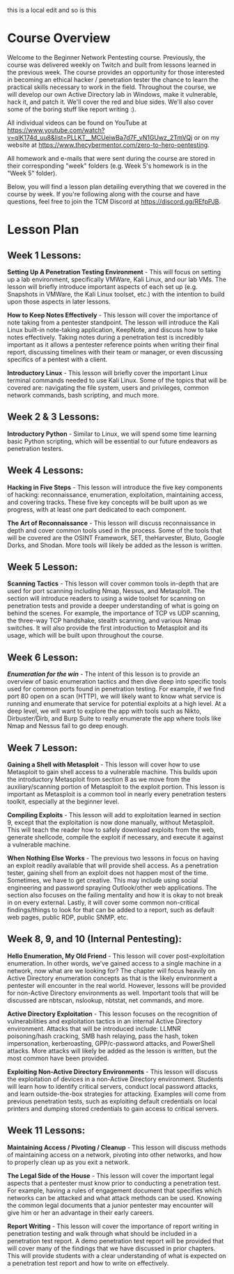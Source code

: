 this is a local edit 
and so is this 

# Course Overview

Welcome to the Beginner Network Pentesting course.  Previously, the course was delivered weekly on Twitch and built from lessons learned in the previous week. The course provides an opportunity for those interested in becoming an ethical hacker / penetration tester the chance to learn the practical skills necessary to work in the field. Throughout the course, we will develop our own Active Directory lab in Windows, make it vulnerable, hack it, and patch it. We'll cover the red and blue sides. We'll also cover some of the boring stuff like report writing :).

All individual videos can be found on YouTube at https://www.youtube.com/watch?v=qlK174d_uu8&list=PLLKT__MCUeiwBa7d7F_vN1GUwz_2TmVQj or on my website at https://www.thecybermentor.com/zero-to-hero-pentesting.

All homework and e-mails that were sent during the course are stored in their corresponding "week" folders (e.g. Week 5's homework is in the "Week 5" folder).

Below, you will find a lesson plan detailing everything that we covered in the course by week.  If you're following along with the course and have questions, feel free to join the TCM Discord at https://discord.gg/REfpPJB.

# Lesson Plan

## Week 1 Lessons:

**Setting Up A Penetration Testing Environment** - This will focus on setting up a lab environment, specifically VMWare, Kali Linux, and our lab VMs. The lesson will briefly introduce important aspects of each set up (e.g. Snapshots in VMWare, the Kali Linux toolset, etc.) with the intention to build upon those aspects in later lessons.

**How to Keep Notes Effectively** - This lesson will cover the importance of note taking from a pentester standpoint. The lesson will introduce the Kali Linux built-in note-taking application, KeepNote, and discuss how to take notes effectively. Taking notes during a penetration test is incredibly important as it allows a pentester reference points when writing their final report, discussing timelines with their team or manager, or even discussing specifics of a pentest with a client.

**Introductory Linux** - This lesson will briefly cover the important Linux terminal commands needed to use Kali Linux. Some of the topics that will be covered are: navigating the file system, users and privileges, common network commands, bash scripting, and much more.

## Week 2 & 3 Lessons:

**Introductory Python** - Similar to Linux, we will spend some time learning basic Python scripting, which will be essential to our future endeavors as penetration testers.

## Week 4 Lessons:

**Hacking in Five Steps** - This lesson will introduce the five key components of hacking: reconnaissance, enumeration, exploitation, maintaining access, and covering tracks. These five key concepts will be built upon as we progress, with at least one part dedicated to each component.

**The Art of Reconnaissance** - This lesson will discuss reconnaissance in depth and cover common tools used in the process. Some of the tools that will be covered are the OSINT Framework, SET, theHarvester, Bluto, Google Dorks, and Shodan. More tools will likely be added as the lesson is written.

## Week 5 Lesson:

**Scanning Tactics** - This lesson will cover common tools in-depth that are used for port scanning including Nmap, Nessus, and Metasploit. The section will introduce readers to using a wide toolset for scanning on penetration tests and provide a deeper understanding of what is going on behind the scenes. For example, the importance of TCP vs UDP scanning, the three-way TCP handshake, stealth scanning, and various Nmap switches. It will also provide the first introduction to Metasploit and its usage, which will be built upon throughout the course.

## Week 6 Lesson:

***Enumeration for the win*** - The intent of this lesson is to provide an overview of basic enumeration tactics and then dive deep into specific tools used for common ports found in penetration testing. For example, if we find port 80 open on a scan (HTTP), we will likely want to know what service is running and enumerate that service for potential exploits at a high level. At a deep level, we will want to explore the app with tools such as Nikto, Dirbuster/Dirb, and Burp Suite to really enumerate the app where tools like Nmap and Nessus fail to go deep enough.

## Week 7 Lesson:

**Gaining a Shell with Metasploit** - This lesson will cover how to use Metasploit to gain shell access to a vulnerable machine. This builds upon the introductory Metasploit from section 8 as we move from the auxiliary/scanning portion of Metasploit to the exploit portion. This lesson is important as Metasploit is a common tool in nearly every penetration testers toolkit, especially at the beginner level.

**Compiling Exploits** - This lesson will add to exploitation learned in section 9, except that the exploitation is now done manually, without Metasploit. This will teach the reader how to safely download exploits from the web, generate shellcode, compile the exploit if necessary, and execute it against a vulnerable machine.

**When Nothing Else Works** - The previous two lessons in focus on having an exploit readily available that will provide shell access. As a penetration tester, gaining shell from an exploit does not happen most of the time. Sometimes, we have to get creative. This may include using social engineering and password spraying Outlook/other web applications. The section also focuses on the failing mentality and how it is okay to not break in on every external. Lastly, it will cover some common non-critical findings/things to look for that can be added to a report, such as default web pages, public RDP, public SNMP, etc.

## Week 8, 9, and 10 (Internal Pentesting):

**Hello Enumeration, My Old Friend** - This lesson will cover post-exploitation enumeration. In other words, we’ve gained access to a single machine in a network, now what are we looking for? The chapter will focus heavily on Active Directory enumeration concepts as that is the likely environment a pentester will encounter in the real world. However, lessons will be provided for non-Active Directory environments as well. Important tools that will be discussed are nbtscan, nslookup, nbtstat, net commands, and more.

**Active Directory Exploitation** - This lesson focuses on the recognition of vulnerabilities and exploitation tactics in an internal Active Directory environment. Attacks that will be introduced include: LLMNR poisoning/hash cracking, SMB hash relaying, pass the hash, token impersonation, kerberoasting, GPP/c-password attacks, and PowerShell attacks. More attacks will likely be added as the lesson is written, but the most common have been provided.

**Exploiting Non-Active Directory Environments** - This lesson will discuss the exploitation of devices in a non-Active Directory environment. Students will learn how to identify critical servers, conduct local password attacks, and learn outside-the-box strategies for attacking. Examples will come from previous penetration tests, such as exploiting default credentials on local printers and dumping stored credentials to gain access to critical servers.

## Week 11 Lessons:

**Maintaining Access / Pivoting / Cleanup** - This lesson will discuss methods of maintaining access on a network, pivoting into other networks, and how to properly clean up as you exit a network.

**The Legal Side of the House** - This lesson will cover the important legal aspects that a pentester must know prior to conducting a penetration test. For example, having a rules of engagement document that specifies which networks can be attacked and what attack methods can be used. Knowing the common legal documents that a junior pentester may encounter will give him or her an advantage in their early careers.

**Report Writing** - This lesson will cover the importance of report writing in penetration testing and walk through what should be included in a penetration test report. A demo penetration test report will be provided that will cover many of the findings that we have discussed in prior chapters. This will provide students with a clear understanding of what is expected on a penetration test report and how to write on effectively.
